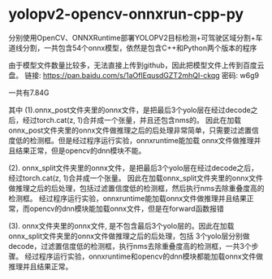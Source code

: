 # yolopv2-opencv-onnxrun-cpp-py
分别使用OpenCV、ONNXRuntime部署YOLOPV2目标检测+可驾驶区域分割+车道线分割，一共包含54个onnx模型，依然是包含C++和Python两个版本的程序

由于模型文件数量比较多，无法直接上传到github，因此把模型文件上传到百度云盘。
链接: https://pan.baidu.com/s/1aOflEqusdGZT2mhQI-ckqg  密码: w6g9

一共有7.84G

其中
(1).onnx_post文件夹里的onnx文件，是把最后3个yolo层在经过decode之后，经过torch.cat(z, 1)合并成一个张量，并且还包含nms的。
因此在加载onnx_post文件夹里的onnx文件做推理之后的后处理非常简单，只需要过滤置信度低的检测框。但是经过程序运行实验，onnxruntime能加载
onnx文件做推理并且结果正常，但是opencv的dnn模块不能。

(2). onnx_split文件夹里的onnx文件，是把最后3个yolo层在经过decode之后，经过torch.cat(z, 1)合并成一个张量。
因此在加载onnx_split文件夹里的onnx文件做推理之后的后处理，包括过滤置信度低的检测框，然后执行nms去除重叠度高的检测框。
经过程序运行实验，onnxruntime能加载onnx文件做推理并且结果正常，而opencv的dnn模块能加载onnx文件，但是在forward函数报错

(3). onnx文件夹里的onnx文件, 是不包含最后3个yolo层的。因此在加载onnx_split文件夹里的onnx文件做推理之后的后处理，包括
3个yolo层分别做decode，过滤置信度低的检测框，执行nms去除重叠度高的检测框，一共3个步骤。
经过程序运行实验，onnxruntime和opencv的dnn模块都能加载onnx文件做推理并且结果正常。
